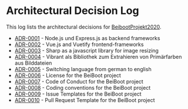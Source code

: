 # Architectural Decision Log

This log lists the architectural decisions for [BeibootProjekt2020](https://github.com/mi-classroom/mi-master-wt-beiboot-2020).

- [ADR-0001](0001-backend-node-express.md) - Node.js und Express.js as backend frameworks 
- [ADR-0002](0002-frontend-vue-vuetify.md) - Vue.js and Vuetify frontend-frameworks 
- [ADR-0003](0003-backend-sharp.md) - Sharp as a javascript library for image resizing
- [ADR-0004](0004-backend-vibrant.md) - Vibrant als Bibliothek zum Extrahieren von Primärfarben aus Bilddateien
- [ADR-0005](0005-language-english.md) - Switching language from german to english 
- [ADR-0006](0006-license.md) - License for the BeiBoot project 
- [ADR-0007](0007-codeofconduct.md) - Code of Conduct for the BeiBoot project 
- [ADR-0008](0008-codingconventions.md) - Coding conventions for the BeiBoot project 
- [ADR-0009](0009-issuetemplate.md) - Issue Templates for the BeiBoot project 
- [ADR-0010](0010-pullrequesttemplate.md) - Pull Request Template for the BeiBoot project


